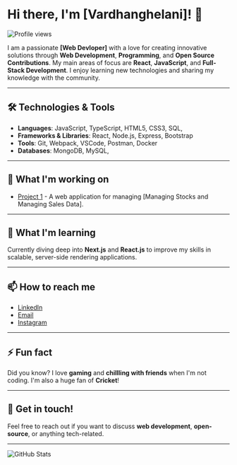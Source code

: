 # Hi there, I'm [Vardhanghelani]! 👋

![Profile views](https://gpvc.arturio.dev/[vardhanghelani])

I am a passionate **[Web Devloper]** with a love for creating innovative solutions through **Web Development**, **Programming**, and **Open Source Contributions**. My main areas of focus are **React**, **JavaScript**, and **Full-Stack Development**. I enjoy learning new technologies and sharing my knowledge with the community.

---

## 🛠️ Technologies & Tools

- **Languages**: JavaScript, TypeScript, HTML5, CSS3, SQL, 
- **Frameworks & Libraries**: React, Node.js, Express, Bootstrap
- **Tools**: Git, Webpack, VSCode, Postman, Docker
- **Databases**: MongoDB, MySQL,

---

## 🔭 What I'm working on

- [Project 1](https://github.com/vardhanghelani/React_Full_CRUD) - A web application for managing [Managing Stocks and Managing Sales Data].


---

## 🌱 What I'm learning

Currently diving deep into **Next.js** and **React.js** to improve my skills in scalable, server-side rendering applications.

---

## 📫 How to reach me

- [LinkedIn](https://www.linkedin.com/in/your-profile)
- [Email](mailto:vardhanghelani@gmail.com)
- [Instagram](https://www.instagram.com/vardhan.ghelani/)

---

## ⚡ Fun fact

Did you know? I love **gaming** and **chillling with friends** when I'm not coding. I'm also a huge fan of **Cricket**!

---

## 💬 Get in touch!

Feel free to reach out if you want to discuss **web development**, **open-source**, or anything tech-related.

---

![GitHub Stats](https://github-readme-stats.vercel.app/api?username=vardhanghelani&show_icons=true&theme=radical)
